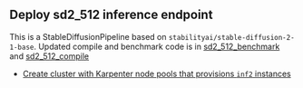## Deploy sd2_512 inference endpoint

This is a StableDiffusionPipeline based on `stabilityai/stable-diffusion-2-1-base`. Updated compile and benchmark code is in [sd2_512_benchmark](https://github.com/aws-neuron/aws-neuron-sdk/blob/master/src/benchmark/pytorch/sd2_512_benchmark.py) and [sd2_512_compile](https://github.com/aws-neuron/aws-neuron-sdk/blob/master/src/benchmark/pytorch/sd2_512_compile.py)

* [Create cluster with Karpenter node pools that provisions `inf2` instances](https://karpenter.sh/docs/getting-started/getting-started-with-karpenter/)

